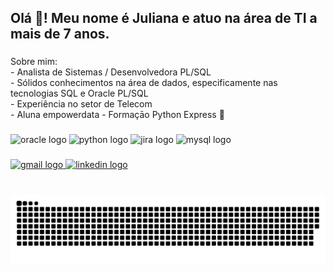 <h2 align="left">Olá 👋! Meu nome é Juliana e atuo na área de TI a mais de 7 anos.</h2>

###

<p align="left">Sobre mim: <br>- Analista de Sistemas / Desenvolvedora PL/SQL  <br>- Sólidos conhecimentos na área de dados, especificamente nas tecnologias SQL e Oracle PL/SQL<br> - Experiência no setor de Telecom <br>- Aluna empowerdata - Formaçāo Python Express 🚀 </p>

###

<div align="left">
  <img src="https://cdn.jsdelivr.net/gh/devicons/devicon/icons/oracle/oracle-original.svg" height="30" width="42" alt="oracle logo"  />
  <img src="https://cdn.jsdelivr.net/gh/devicons/devicon/icons/python/python-original.svg" height="30" width="42" alt="python logo"  />
  <img src="https://cdn.jsdelivr.net/gh/devicons/devicon/icons/jira/jira-original.svg" height="30" width="42" alt="jira logo"  />
  <img src="https://cdn.jsdelivr.net/gh/devicons/devicon/icons/mysql/mysql-original.svg" height="30" width="42" alt="mysql logo"  />
</div>

###

<div align="left">
  <a href="juliana.taise@gmail.com" target="_blank">
    <img src="https://img.shields.io/static/v1?message=Gmail&logo=gmail&label=&color=D14836&logoColor=white&labelColor=&style=for-the-badge" height="35" alt="gmail logo"  />
  </a>
  <a href="https://www.linkedin.com/in/juliana-taise-cunha-99a54596/" target="_blank">
    <img src="https://img.shields.io/static/v1?message=LinkedIn&logo=linkedin&label=&color=0077B5&logoColor=white&labelColor=&style=for-the-badge" height="35" alt="linkedin logo"  />
  </a>
</div>

###

<br clear="both">

<img src="https://raw.githubusercontent.com/julianatc/julianatc/main/snake.svg" alt="Snake animation" />

###
